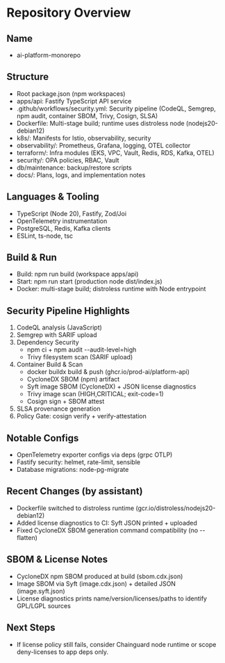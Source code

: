 # Repository Overview

## Name
- ai-platform-monorepo

## Structure
- Root package.json (npm workspaces)
- apps/api: Fastify TypeScript API service
- .github/workflows/security.yml: Security pipeline (CodeQL, Semgrep, npm audit, container SBOM, Trivy, Cosign, SLSA)
- Dockerfile: Multi-stage build; runtime uses distroless node (nodejs20-debian12)
- k8s/: Manifests for Istio, observability, security
- observability/: Prometheus, Grafana, logging, OTEL collector
- terraform/: Infra modules (EKS, VPC, Vault, Redis, RDS, Kafka, OTEL)
- security/: OPA policies, RBAC, Vault
- db/maintenance: backup/restore scripts
- docs/: Plans, logs, and implementation notes

## Languages & Tooling
- TypeScript (Node 20), Fastify, Zod/Joi
- OpenTelemetry instrumentation
- PostgreSQL, Redis, Kafka clients
- ESLint, ts-node, tsc

## Build & Run
- Build: npm run build (workspace apps/api)
- Start: npm run start (production node dist/index.js)
- Docker: multi-stage build; distroless runtime with Node entrypoint

## Security Pipeline Highlights
1. CodeQL analysis (JavaScript)
2. Semgrep with SARIF upload
3. Dependency Security
   - npm ci + npm audit --audit-level=high
   - Trivy filesystem scan (SARIF upload)
4. Container Build & Scan
   - docker buildx build & push (ghcr.io/prod-ai/platform-api)
   - CycloneDX SBOM (npm) artifact
   - Syft image SBOM (CycloneDX) + JSON license diagnostics
   - Trivy image scan (HIGH,CRITICAL; exit-code=1)
   - Cosign sign + SBOM attest
5. SLSA provenance generation
6. Policy Gate: cosign verify + verify-attestation

## Notable Configs
- OpenTelemetry exporter configs via deps (grpc OTLP)
- Fastify security: helmet, rate-limit, sensible
- Database migrations: node-pg-migrate

## Recent Changes (by assistant)
- Dockerfile switched to distroless runtime (gcr.io/distroless/nodejs20-debian12)
- Added license diagnostics to CI: Syft JSON printed + uploaded
- Fixed CycloneDX SBOM generation command compatibility (no --flatten)

## SBOM & License Notes
- CycloneDX npm SBOM produced at build (sbom.cdx.json)
- Image SBOM via Syft (image.cdx.json) + detailed JSON (image.syft.json)
- License diagnostics prints name/version/licenses/paths to identify GPL/LGPL sources

## Next Steps
- If license policy still fails, consider Chainguard node runtime or scope deny-licenses to app deps only.